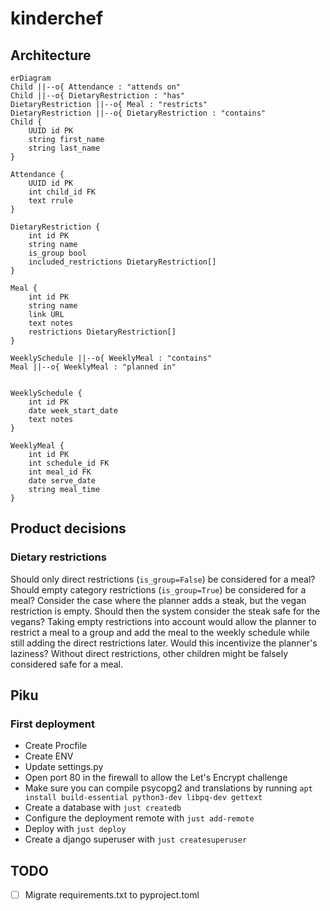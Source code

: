 # kinderchef

## Architecture

```mermaid
erDiagram
Child ||--o{ Attendance : "attends on"
Child ||--o{ DietaryRestriction : "has"
DietaryRestriction ||--o{ Meal : "restricts"
DietaryRestriction ||--o{ DietaryRestriction : "contains"
Child {
    UUID id PK
    string first_name
    string last_name
}

Attendance {
    UUID id PK
    int child_id FK
    text rrule
}

DietaryRestriction {
    int id PK
    string name
    is_group bool
    included_restrictions DietaryRestriction[]
}

Meal {
    int id PK
    string name
    link URL
    text notes
    restrictions DietaryRestriction[]
}

WeeklySchedule ||--o{ WeeklyMeal : "contains"
Meal ||--o{ WeeklyMeal : "planned in"


WeeklySchedule {
    int id PK
    date week_start_date
    text notes
}

WeeklyMeal {
    int id PK
    int schedule_id FK
    int meal_id FK
    date serve_date
    string meal_time
}
```

## Product decisions

### Dietary restrictions

Should only direct restrictions (`is_group=False`) be considered for a meal?
Should empty category restrictions (`is_group=True`) be considered for a meal?
Consider the case where the planner adds a steak, but the vegan restriction is empty.
Should then the system consider the steak safe for the vegans?
Taking empty restrictions into account would allow the planner to restrict a meal to a group and add the meal to the weekly schedule while still adding the direct restrictions later.
Would this incentivize the planner's laziness? Without direct restrictions, other children might be falsely considered safe for a meal.

## Piku

### First deployment

- Create Procfile
- Create ENV
- Update settings.py
- Open port 80 in the firewall to allow the Let's Encrypt challenge
- Make sure you can compile psycopg2 and translations by running `apt install build-essential python3-dev libpq-dev gettext`
- Create a database with `just createdb`
- Configure the deployment remote with `just add-remote`
- Deploy with `just deploy`
- Create a django superuser with `just createsuperuser`

## TODO

- [ ] Migrate requirements.txt to pyproject.toml
